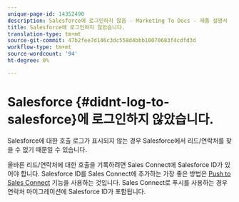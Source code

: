 ```yaml
---
unique-page-id: 14352490
description: Salesforce에 로그인하지 않음 - Marketing To Docs - 제품 설명서
title: Salesforce에 로그인하지 않았습니다.
translation-type: tm+mt
source-git-commit: 47b2fee7d146c3dc558d4bbb10070683f4cdfd3d
workflow-type: tm+mt
source-wordcount: '94'
ht-degree: 0%

---
```



# Salesforce {#didnt-log-to-salesforce}에 로그인하지 않았습니다.

Salesforce에 대한 호출 로그가 표시되지 않는 경우 Salesforce에서 리드/연락처를 찾을 수 없기 때문일 수 있습니다.

올바른 리드/연락처에 대한 호출을 기록하려면 Sales Connect에 Salesforce ID가 있어야 합니다. Salesforce ID를 Sales Connect에 추가하는 가장 좋은 방법은 [Push to Sales Connect](http://docs.marketo.com/x/XQDb) 기능을 사용하는 것입니다. Sales Connect로 푸시를 사용하는 경우 연락처 마이그레이션에 Salesforce ID가 포함됩니다.
